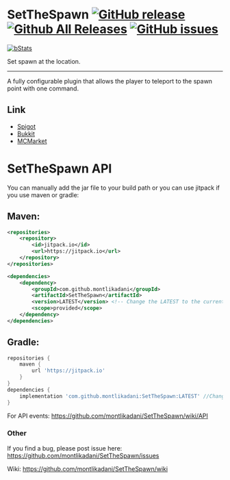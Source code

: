 # SetTheSpawn [![GitHub release](https://img.shields.io/github/release/montlikadani/SetTheSpawn.svg)](https://github.com/montlikadani/SetTheSpawn/releases) [![Github All Releases](https://img.shields.io/github/downloads/montlikadani/SetTheSpawn/total.svg)](https://github.com/montlikadani/SetTheSpawn/releases) [![GitHub issues](https://img.shields.io/github/issues/montlikadani/SetTheSpawn.svg)](https://github.com/montlikadani/SetTheSpawn/issues)

[![bStats](https://img.shields.io/badge/bStats-1.7-brightgreen)](https://bstats.org/plugin/bukkit/SetTheSpawn)

Set spawn at the location.
***

A fully configurable plugin that allows the player to teleport to the spawn point with one command.

## Link
* [Spigot](https://www.spigotmc.org/resources/48992/)
* [Bukkit](https://dev.bukkit.org/projects/setthespawn)
* [MCMarket](https://www.mc-market.org/resources/5799/)

# SetTheSpawn API
You can manually add the jar file to your build path or you can use jitpack if you use maven or gradle:
## Maven:
```xml
<repositories>
    <repository>
        <id>jitpack.io</id>
        <url>https://jitpack.io</url>
    </repository>
</repositories>

<dependencies>
    <dependency>
        <groupId>com.github.montlikadani</groupId>
        <artifactId>SetTheSpawn</artifactId>
        <version>LATEST</version> <!-- Change the LATEST to the current version of plugin -->
        <scope>provided</scope>
    </dependency>
</dependencies>
```
## Gradle:
```gradle
repositories {
    maven { 
        url 'https://jitpack.io' 
    }
}
dependencies {
    implementation 'com.github.montlikadani:SetTheSpawn:LATEST' //Change the LATEST to the current version of plugin
}
```

For API events: https://github.com/montlikadani/SetTheSpawn/wiki/API

### Other
If you find a bug, please post issue here: https://github.com/montlikadani/SetTheSpawn/issues

Wiki: https://github.com/montlikadani/SetTheSpawn/wiki
